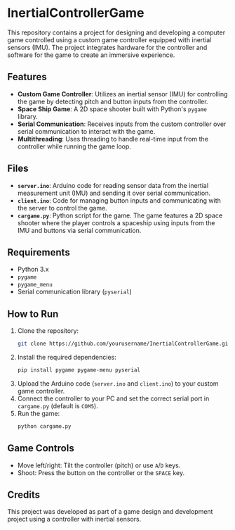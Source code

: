# InertialControllerGame

This repository contains a project for designing and developing a computer game controlled using a custom game controller equipped with inertial sensors (IMU). The project integrates hardware for the controller and software for the game to create an immersive experience.

## Features

- **Custom Game Controller**: Utilizes an inertial sensor (IMU) for controlling the game by detecting pitch and button inputs from the controller.
- **Space Ship Game**: A 2D space shooter built with Python's `pygame` library.
- **Serial Communication**: Receives inputs from the custom controller over serial communication to interact with the game.
- **Multithreading**: Uses threading to handle real-time input from the controller while running the game loop.

## Files

- **`server.ino`**: Arduino code for reading sensor data from the inertial measurement unit (IMU) and sending it over serial communication.
- **`client.ino`**: Code for managing button inputs and communicating with the server to control the game.
- **`cargame.py`**: Python script for the game. The game features a 2D space shooter where the player controls a spaceship using inputs from the IMU and buttons via serial communication.

## Requirements

- Python 3.x
- `pygame`
- `pygame_menu`
- Serial communication library (`pyserial`)

## How to Run

1. Clone the repository:
   ```bash
   git clone https://github.com/yourusername/InertialControllerGame.git
   ```
2. Install the required dependencies:
   ```bash
   pip install pygame pygame-menu pyserial
   ```
3. Upload the Arduino code (`server.ino` and `client.ino`) to your custom game controller.
4. Connect the controller to your PC and set the correct serial port in `cargame.py` (default is `COM5`).
5. Run the game:
   ```bash
   python cargame.py
   ```

## Game Controls

- Move left/right: Tilt the controller (pitch) or use `A`/`D` keys.
- Shoot: Press the button on the controller or the `SPACE` key.

## Credits

This project was developed as part of a game design and development project using a controller with inertial sensors.
